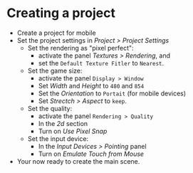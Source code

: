 # Creating a project

- Create a project for mobile
- Set the project settings in _Project > Project Settings_
    - Set the rendering as "pixel perfect":
        - activate the panel _Textures > Rendering_, and
        - set the `Default Texture Fitler` to `Nearest`.
    - Set the game size:
        - activate the panel `Display > Window`
        - Set _Width_ and _Height_ to `480` and `854`
        - Set the _Orientation_ to `Portait` (for mobile devices)
        - Set _Strectch > Aspect_ to `keep`.
    - Set the quality:
        - activate the panel `Rendering > Quality`
        - In the _2d_ section
        - Turn on _Use Pixel Snap_
    - Set the input device:
        - In the _Input Devices > Pointing_ panel
        - Turn on _Emulate Touch from Mouse_
- Your now ready to create the main scene.
